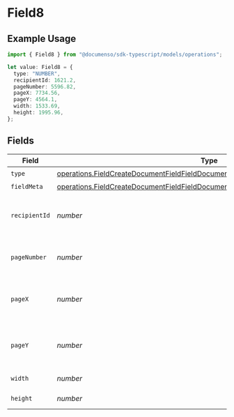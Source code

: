 # Field8

## Example Usage

```typescript
import { Field8 } from "@documenso/sdk-typescript/models/operations";

let value: Field8 = {
  type: "NUMBER",
  recipientId: 1621.2,
  pageNumber: 5596.82,
  pageX: 7734.56,
  pageY: 4564.1,
  width: 1533.69,
  height: 1995.96,
};
```

## Fields

| Field                                                                                                                                                                                      | Type                                                                                                                                                                                       | Required                                                                                                                                                                                   | Description                                                                                                                                                                                |
| ------------------------------------------------------------------------------------------------------------------------------------------------------------------------------------------ | ------------------------------------------------------------------------------------------------------------------------------------------------------------------------------------------ | ------------------------------------------------------------------------------------------------------------------------------------------------------------------------------------------ | ------------------------------------------------------------------------------------------------------------------------------------------------------------------------------------------ |
| `type`                                                                                                                                                                                     | [operations.FieldCreateDocumentFieldFieldDocumentsFieldsRequestRequestBody8Type](../../models/operations/fieldcreatedocumentfieldfielddocumentsfieldsrequestrequestbody8type.md)           | :heavy_check_mark:                                                                                                                                                                         | N/A                                                                                                                                                                                        |
| `fieldMeta`                                                                                                                                                                                | [operations.FieldCreateDocumentFieldFieldDocumentsFieldsRequestRequestBody8FieldMeta](../../models/operations/fieldcreatedocumentfieldfielddocumentsfieldsrequestrequestbody8fieldmeta.md) | :heavy_minus_sign:                                                                                                                                                                         | N/A                                                                                                                                                                                        |
| `recipientId`                                                                                                                                                                              | *number*                                                                                                                                                                                   | :heavy_check_mark:                                                                                                                                                                         | The ID of the recipient to create the field for.                                                                                                                                           |
| `pageNumber`                                                                                                                                                                               | *number*                                                                                                                                                                                   | :heavy_check_mark:                                                                                                                                                                         | The page number the field will be on.                                                                                                                                                      |
| `pageX`                                                                                                                                                                                    | *number*                                                                                                                                                                                   | :heavy_check_mark:                                                                                                                                                                         | The X coordinate of where the field will be placed.                                                                                                                                        |
| `pageY`                                                                                                                                                                                    | *number*                                                                                                                                                                                   | :heavy_check_mark:                                                                                                                                                                         | The Y coordinate of where the field will be placed.                                                                                                                                        |
| `width`                                                                                                                                                                                    | *number*                                                                                                                                                                                   | :heavy_check_mark:                                                                                                                                                                         | The width of the field.                                                                                                                                                                    |
| `height`                                                                                                                                                                                   | *number*                                                                                                                                                                                   | :heavy_check_mark:                                                                                                                                                                         | The height of the field.                                                                                                                                                                   |